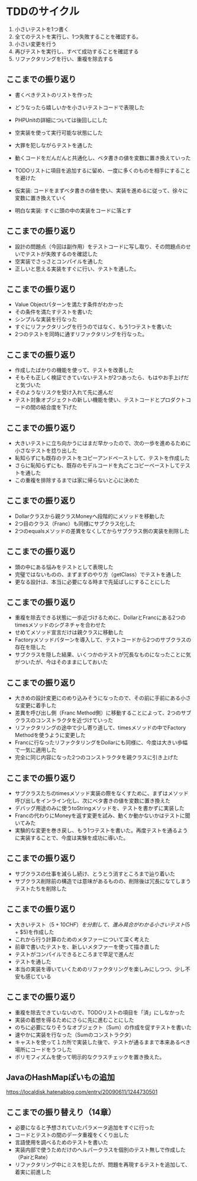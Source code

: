 # TDDのサイクル
1. 小さいテストを1つ書く
2. 全てのテストを実行し、1つ失敗することを確認する。
3. 小さい変更を行う
4. 再びテストを実行し、すべて成功することを確認する
5. リファクタリングを行い、重複を除去する

## ここまでの振り返り
* 書くべきテストのリストを作った
* どうなったら嬉しいかを小さいテストコードで表現した
* PHPUnitの詳細については後回しにした
* 空実装を使って実行可能な状態にした
* 大罪を犯しながらテストを通した
* 動くコードをだんだんと共通化し、ベタ書きの値を変数に置き換えていった
* TODOリストに項目を追加するに留め、一度に多くのものを相手にすることを避けた

* 仮実装: コードをまずベタ書きの値を使い、実装を進めるに従って、徐々に変数に置き換えていく
* 明白な実装: すぐに頭の中の実装をコードに落とす

## ここまでの振り返り
* 設計の問題点（今回は副作用）をテストコードに写し取り、その問題点のせいでテストが失敗するのを確認した
* 空実装でさっさとコンパイルを通した
* 正しいと思える実装をすぐに行い、テストを通した。

## ここまでの振り返り
* Value Objectパターンを満たす条件がわかった
* その条件を満たすテストを書いた
* シンプルな実装を行なった
* すぐにリファクタリングを行うのではなく、もう1つテストを書いた
* 2つのテストを同時に通すリファクタリングを行なった。

## ここまでの振り返り
* 作成したばかりの機能を使って、テストを改善した
* そもそも正しく検証できていないテストが2つあったら、もはやお手上げだと気づいた
* そのようなリスクを受け入れて先に進んだ
* テスト対象オブジェクトの新しい機能を使い、テストコードとプロダクトコードの間の結合度を下げた

## ここまでの振り返り
* 大きいテストに立ち向かうにはまだ早かったので、次の一歩を進めるために小さなテストを捻り出した
* 恥知らずにも既存のテストをコピーアンドペーストして、テストを作成した
* さらに恥知らずにも、既存のモデルコードを丸ごとコピーペーストしてテストを通した
* この重複を排除するまでは家に帰らないと心に決めた

## ここまでの振り返り
* Dollarクラスから親クラスMoneyへ段階的にメソッドを移動した
* 2つ目のクラス（Franc）も同様にサブクラス化した
* 2つのequalsメソッドの差異をなくしてからサブクラス側の実装を削除した

## ここまでの振り返り
* 頭の中にある悩みをテストとして表現した
* 完璧ではないものの、まずまずのやり方（getClass）でテストを通した
* 更なる設計は、本当に必要になる時まで先延ばしにすることにした

## ここまでの振り返り
* 重複を除去できる状態に一歩近づけるために、DollarとFrancにある2つのtimesメソッドのシグネチャを合わせた
* せめてメソッド宣言だけは親クラスに移動した
* Factoryメソッドパターンを導入して、テストコードから2つのサブクラスの存在を隠した
* サブクラスを隠した結果、いくつかのテストが冗長なものになったことに気がついたが、今はそのままにしておいた

## ここまでの振り返り
* 大きめの設計変更にのめり込みそうになったので、その前に手前にある小さな変更に着手した
* 差異を呼び出し側（Franc Method側）に移動することによって、2つのサブクラスのコンストラクタを近づけていった
* リファクタリングの途中で少し寄り道して、timesメソッドの中でFactory Methodを使うように変更した
* Francに行なったリファクタリングをDollarにも同様に、今度は大きい歩幅で一気に適用した
* 完全に同じ内容になった2つのコンストラクタを親クラスに引き上げた

## ここまでの振り返り
* サブクラスたちのtimesメソッド実装の際をなくすために、まずはメソッド呼び出しをインライン化し、次にベタ書きの値を変数に置き換えた
* デバッグ用途のみに使うtoStringメソッドを、テストを書かずに実装した
* Francの代わりにMoneyを返す変更を試み、動くか動かないかはテストに聞いてみた
* 実験的な変更を巻き戻し、もう1つテストを書いた。再度テストを通るように実装することで、今度は実験を成功に導いた。

## ここまでの振り返り
* サブクラスの仕事を減らし続け、とうとう消すところまで辿り着いた
* サブクラス削除前の構造では意味があるものの、削除後は冗長になてしまうテストたちを削除した

## ここまでの振り返り
* 大きいテスト（$5 + 10CHF）を分割して、進み具合がわかる小さいテスト($5 + $5)を作成した
* これから行う計算のためのメタファーについて深く考えた
* 前章で書いたテストを、新しいメタファーを使って描き直した
* テストがコンパイルできるところまで早足で進んだ
* テストを通した
* 本当の実装を導いていくためのリファクタリングを楽しみにしつつ、少し不安も感じている

## ここまでの振り返り
* 重複を除去できていないので、TODOリストの項目を「済」にしなかった
* 実装の着想を得るためにさらに先に進むことにした
* のちに必要になりそうなオブジェクト（Sum）の作成を促すテストを書いた
* 速やかに実装を行なった（Sumのコンストラクタ）
* キャストを使って１カ所で実装した後で、テストが通るままで本来あるべき場所にコードをうつした
* ポリモフィズムを使って明示的なクラスチェックを置き換えた。

## JavaのHashMapぽいもの追加
https://localdisk.hatenablog.com/entry/20090611/1244730501

## ここまでの振り替えり（14章）
* 必要になると予想されていたパラメータ追加をすぐに行った
* コードとテストの間のデータ重複をくくり出した
* 言語使用を調べるためのテストを書いた
* 実装内部で使うためだけのヘルパークラスを個別のテスト無しで作成した（PairとRate）
* リファクタリング中にミスを犯したが、問題を再現するテストを追加して、着実に前進した